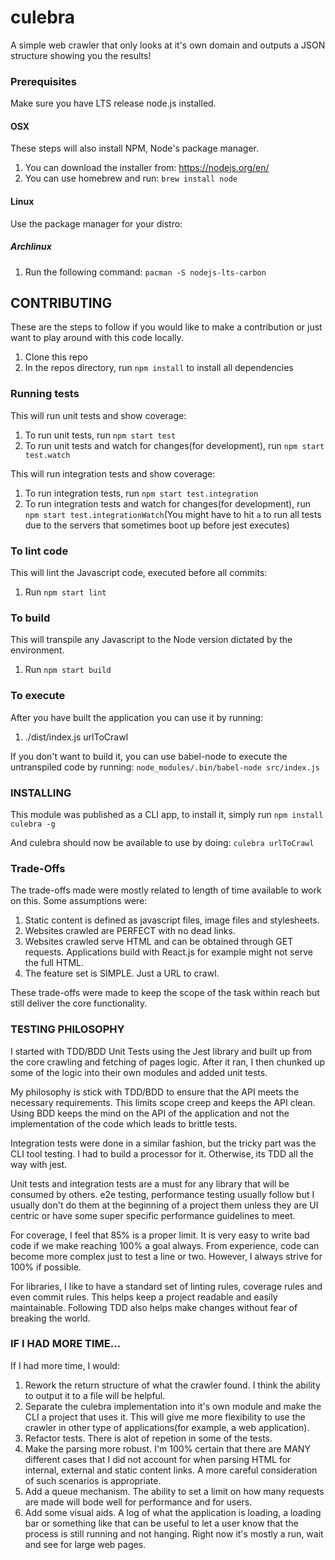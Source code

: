# culebra

A simple web crawler that only looks at it's own domain and outputs a JSON structure showing you the results!

### Prerequisites

Make sure you have LTS release node.js installed.

#### OSX

These steps will also install NPM, Node's package manager.

1.  You can download the installer from: https://nodejs.org/en/
2.  You can use homebrew and run: `brew install node`

#### Linux

Use the package manager for your distro:

##### Archlinux

1.  Run the following command: `pacman -S nodejs-lts-carbon`

## CONTRIBUTING

These are the steps to follow if you would like to make a contribution or just want to play around with this code locally.

1.  Clone this repo
2.  In the repos directory, run `npm install` to install all dependencies

### Running tests

This will run unit tests and show coverage:

1.  To run unit tests, run `npm start test`
2.  To run unit tests and watch for changes(for development), run `npm start test.watch`

This will run integration tests and show coverage:

1.  To run integration tests, run `npm start test.integration`
2.  To run integration tests and watch for changes(for development), run `npm start test.integrationWatch`(You might have to hit `a` to run all tests due to the servers that sometimes boot up before jest executes)

### To lint code

This will lint the Javascript code, executed before all commits:

1.  Run `npm start lint`

### To build

This will transpile any Javascript to the Node version dictated by the environment.

1.  Run `npm start build`

### To execute

After you have built the application you can use it by running:

1.  ./dist/index.js urlToCrawl

If you don't want to build it, you can use babel-node to execute the untranspiled code by running:
`node_modules/.bin/babel-node src/index.js`

### INSTALLING

This module was published as a CLI app, to install it, simply run
`npm install culebra -g`

And culebra should now be available to use by doing:
`culebra urlToCrawl`

### Trade-Offs

The trade-offs made were mostly related to length of time available to work on this. Some assumptions were:

1.  Static content is defined as javascript files, image files and stylesheets.
2.  Websites crawled are PERFECT with no dead links.
3.  Websites crawled serve HTML and can be obtained through GET requests. Applications build with React.js for example might not serve the full HTML.
4.  The feature set is SIMPLE. Just a URL to crawl.

These trade-offs were made to keep the scope of the task within reach but still deliver the core functionality.

### TESTING PHILOSOPHY

I started with TDD/BDD Unit Tests using the Jest library and built up from the core crawling and fetching of pages logic. After it ran, I then chunked up some of the logic into their own modules and added unit tests.

My philosophy is stick with TDD/BDD to ensure that the API meets the necessary requirements. This limits scope creep and keeps the API clean. Using BDD keeps the mind on the API of the application and not the implementation of the code which leads to brittle tests.

Integration tests were done in a similar fashion, but the tricky part was the CLI tool testing. I had to build a processor for it. Otherwise, its TDD all the way with jest.

Unit tests and integration tests are a must for any library that will be consumed by others. e2e testing, performance testing usually follow but I usually don't do them at the beginning of a project them unless they are UI centric or have some super specific performance guidelines to meet.

For coverage, I feel that 85% is a proper limit. It is very easy to write bad code if we make reaching 100% a goal always. From experience, code can become more complex just to test a line or two. However, I always strive for 100% if possible.

For libraries, I like to have a standard set of linting rules, coverage rules and even commit rules. This helps keep a project readable and easily maintainable. Following TDD also helps make changes without fear of breaking the world.

### IF I HAD MORE TIME...

If I had more time, I would:

1.  Rework the return structure of what the crawler found. I think the ability to output it to a file will be helpful.
2.  Separate the culebra implementation into it's own module and make the CLI a project that uses it. This will give me more flexibility to use the crawler in other type of applications(for example, a web application).
3.  Refactor tests. There is alot of repetion in some of the tests.
4.  Make the parsing more robust. I'm 100% certain that there are MANY different cases that I did not account for when parsing HTML for internal, external and static content links. A more careful consideration of such scenarios is appropriate.
5.  Add a queue mechanism. The ability to set a limit on how many requests are made will bode well for performance and for users.
6.  Add some visual aids. A log of what the application is loading, a loading bar or something like that can be useful to let a user know that the process is still running and not hanging. Right now it's mostly a run, wait and see for large web pages.
